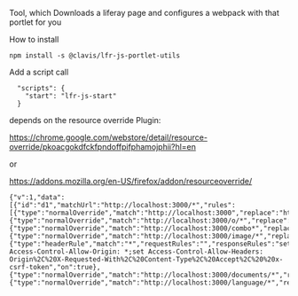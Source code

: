 Tool, which Downloads a liferay page and configures a webpack with that portlet for you

How to install
```
npm install -s @clavis/lfr-js-portlet-utils
```

Add a script call
```
  "scripts": {
    "start": "lfr-js-start"
  }
```

depends on the resource override Plugin:

https://chrome.google.com/webstore/detail/resource-override/pkoacgokdfckfpndoffpifphamojphii?hl=en

or

https://addons.mozilla.org/en-US/firefox/addon/resourceoverride/

```
{"v":1,"data":[{"id":"d1","matchUrl":"http://localhost:3000/*","rules":[{"type":"normalOverride","match":"http://localhost:3000","replace":"http://localhost:3000","on":true},{"type":"normalOverride","match":"http://localhost:3000/o/*","replace":"http://localhost:8080/o/*","on":true},{"type":"normalOverride","match":"http://localhost:3000/combo*","replace":"http://localhost:8080/combo*","on":true},{"type":"normalOverride","match":"http://localhost:3000/image/*","replace":"http://localhost:8080/image/*","on":true},{"type":"headerRule","match":"*","requestRules":"","responseRules":"set Access-Control-Allow-Origin: *;set Access-Control-Allow-Headers: Origin%2C%20X-Requested-With%2C%20Content-Type%2C%20Accept%2C%20%20x-csrf-token","on":true},{"type":"normalOverride","match":"http://localhost:3000/documents/*","replace":"http://localhost:8080/documents/*","on":true},{"type":"normalOverride","match":"http://localhost:3000/language/*","replace":"http://localhost:8080/language/*","on":true}],"on":true}]}
```